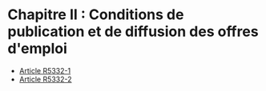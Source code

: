 # Chapitre II : Conditions de publication et de diffusion  des offres d'emploi

* [Article R5332-1](./LEGIARTI000022357288.md)
* [Article R5332-2](./LEGIARTI000022357290.md)
